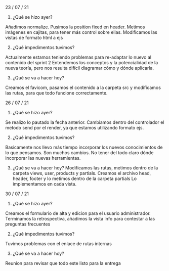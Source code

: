 23 / 07 / 21

1. ¿Qué se hizo ayer?

Añadimos normalize. Pusimos la position fixed en header. Metimos imágenes en cajitas, para tener más control sobre ellas.
Modificamos las vistas de formato html a ejs

2. ¿Qué impedimentos tuvimos?

 Actualmente estamos teniendo problemas para re-adaptar lo nuevo al contenido del sprint 2
 Entendemos los conceptos y la potencialidad de la nueva teoría, pero nos resulta difícil diagramar cómo y dónde aplicarla.

3. ¿Qué se va a hacer hoy?

Creamos el favicom, pasamos el contenido a la carpeta src y modificamos las rutas, para que todo funcione correctamente.


26 / 07 / 21

1. ¿Qué se hizo ayer?


Se realizo lo pautado la fecha anterior.
Cambiamos dentro del controlador el metodo send por el render, ya que estamos utilizando formato ejs.

2. ¿Qué impedimentos tuvimos?

 Basicamente nos llevo más tiempo incorporar los nuevos conocimientos de lo que pensamos. Son muchos cambios.
 No tener del todo claro dónde incorporar las nuevas herramientas.

3. ¿Qué se va a hacer hoy?
Modificamos las rutas, metimos dentro de la carpeta views, user, products y partials.
Creamos el archivo head, header, footer y lo metimos dentro de la carpeta partials 
Lo implementamos en cada vista.

30 / 07 / 21

1. ¿Qué se hizo ayer?

Creamos el formulario de alta y edicion para el usuario administrador.
Terminamos la retrospectiva, añadimos la vista info para contestar a las preguntas frecuentes

2. ¿Qué impedimentos tuvimos?

Tuvimos problemas con el enlace de rutas internas

3. ¿Qué se va a hacer hoy?

Reunion para revisar que todo este listo para la entrega
